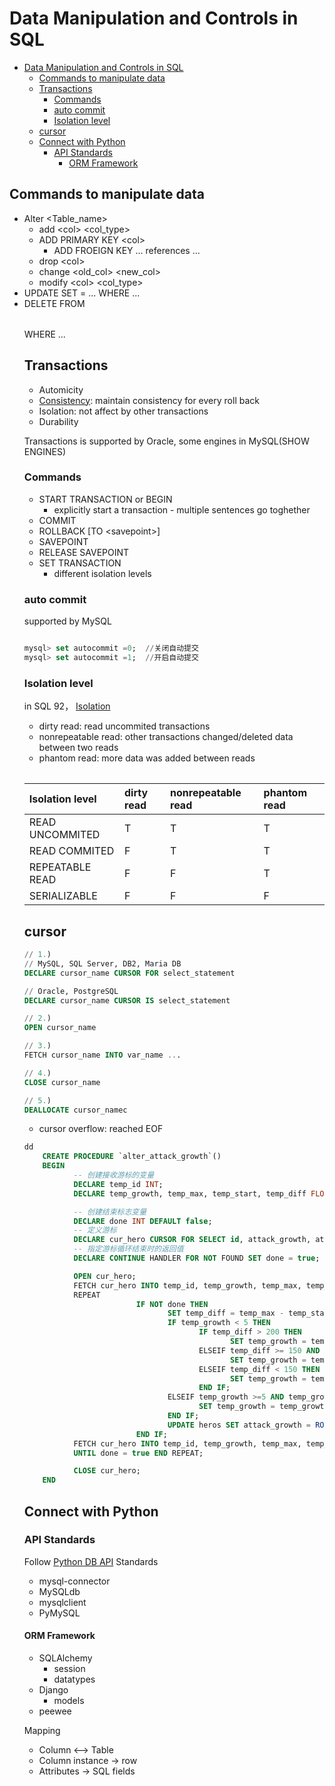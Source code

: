 # Data Manipulation and Controls in SQL

- [Data Manipulation and Controls in SQL](#data-manipulation-and-controls-in-sql)
  - [Commands to manipulate data](#commands-to-manipulate-data)
  - [Transactions](#transactions)
    - [Commands](#commands)
    - [auto commit](#auto-commit)
    - [Isolation level](#isolation-level)
  - [cursor](#cursor)
  - [Connect with Python](#connect-with-python)
    - [API Standards](#api-standards)
      - [ORM Framework](#orm-framework)

## Commands to manipulate data

- Alter <Table_name>
  - add \<col\> <col_type>
  - ADD PRIMARY KEY \<col\>
    - ADD FROEIGN KEY ... references ...
  - drop \<col\>
  - change \<old_col\> \<new_col>
  - modify \<col\> \<col_type\>
- UPDATE <table> SET <col> = ... WHERE ...
- DELETE FROM <table> WHERE ...

## Transactions

- Automicity
- [Consistency](https://en.wikipedia.org/wiki/ACID): maintain consistency for every roll back
- Isolation: not affect by other transactions
- Durability

Transactions is supported by Oracle, some engines in MySQL\(SHOW ENGINES\)

### Commands

- START TRANSACTION or BEGIN
  - explicitly start a transaction - multiple sentences go toghether
- COMMIT
- ROLLBACK \[TO &lt;savepoint&gt;\]
- SAVEPOINT
- RELEASE SAVEPOINT
- SET TRANSACTION
  - different isolation levels

### auto commit

supported by MySQL

```SQL

mysql> set autocommit =0;  //关闭自动提交
mysql> set autocommit =1;  //开启自动提交

```

### Isolation level

in SQL 92， [Isolation](https://en.wikipedia.org/wiki/Isolation_%28database_systems%29#:~:text=A%20dirty%20read%20%28aka%20uncommitted,transaction%20and%20not%20yet%20committed.)

- dirty read: read uncommited transactions
- nonrepeatable read: other transactions changed/deleted data between two reads
- phantom read: more data was added between reads

| Isolation level | dirty read | nonrepeatable read | phantom read |
| :--- | :--- | :--- | :--- |
| READ UNCOMMITED | T | T | T |
| READ COMMITED | F | T | T |
| REPEATABLE READ | F | F | T |
| SERIALIZABLE | F | F | F |

## cursor

```SQL
// 1.)
// MySQL, SQL Server, DB2, Maria DB
DECLARE cursor_name CURSOR FOR select_statement

// Oracle, PostgreSQL
DECLARE cursor_name CURSOR IS select_statement

// 2.)
OPEN cursor_name

// 3.)
FETCH cursor_name INTO var_name ...

// 4.)
CLOSE cursor_name

// 5.)
DEALLOCATE cursor_namec 
```

- cursor overflow: reached EOF

```SQL
dd
    CREATE PROCEDURE `alter_attack_growth`()
    BEGIN
           -- 创建接收游标的变量
           DECLARE temp_id INT;  
           DECLARE temp_growth, temp_max, temp_start, temp_diff FLOAT;  

           -- 创建结束标志变量  
           DECLARE done INT DEFAULT false;
           -- 定义游标     
           DECLARE cur_hero CURSOR FOR SELECT id, attack_growth, attack_max, attack_start FROM heros;
           -- 指定游标循环结束时的返回值  
           DECLARE CONTINUE HANDLER FOR NOT FOUND SET done = true;  

           OPEN cur_hero;  
           FETCH cur_hero INTO temp_id, temp_growth, temp_max, temp_start;
           REPEAT
                         IF NOT done THEN
                                SET temp_diff = temp_max - temp_start;
                                IF temp_growth < 5 THEN
                                       IF temp_diff > 200 THEN
                                              SET temp_growth = temp_growth - 1.1;
                                       ELSEIF temp_diff >= 150 AND temp_diff <=200 THEN
                                              SET temp_growth = temp_growth - 1.08;
                                       ELSEIF temp_diff < 150 THEN
                                              SET temp_growth = temp_growth - 1.07;
                                       END IF;                       
                                ELSEIF temp_growth >=5 AND temp_growth <=10 THEN
                                       SET temp_growth = temp_growth - 1.05;
                                END IF;
                                UPDATE heros SET attack_growth = ROUND(temp_growth,3) WHERE id = temp_id;
                         END IF;
           FETCH cur_hero INTO temp_id, temp_growth, temp_max, temp_start;
           UNTIL done = true END REPEAT;

           CLOSE cur_hero;
    END
```

## Connect with Python

### API Standards

Follow [Python DB API](https://www.python.org/dev/peps/pep-0249/) Standards

- mysql-connector
- MySQLdb
- mysqlclient
- PyMySQL

#### ORM Framework

- SQLAlchemy
  - session
  - datatypes
- Django
  - models
- peewee

Mapping

- Column &lt;--&gt; Table
- Column instance -&gt; row
- Attributes -&gt; SQL fields